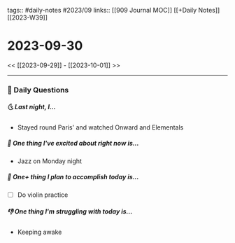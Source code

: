 tags:: #daily-notes #2023/09
links:: [[909 Journal MOC]] [[+Daily Notes]] [[2023-W39]]

# 2023-09-30

<< [[2023-09-29]] - [[2023-10-01]] >>

---
### 📅 Daily Questions
##### 🌜 Last night, I...
- Stayed round Paris' and watched Onward and Elementals

##### 🙌 One thing I've excited about right now is...
- Jazz on Monday night

##### 🚀 One+ thing I plan to accomplish today is...
- [ ] Do violin practice

##### 👎 One thing I'm struggling with today is...
- Keeping awake